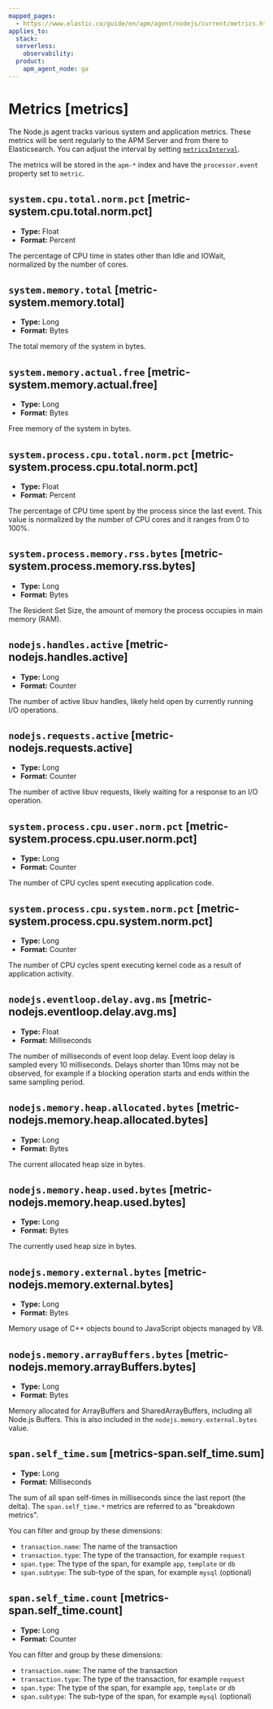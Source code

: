 ```yaml
---
mapped_pages:
  - https://www.elastic.co/guide/en/apm/agent/nodejs/current/metrics.html
applies_to:
  stack:
  serverless:
    observability:
  product:
    apm_agent_node: ga
---
```


# Metrics [metrics]

The Node.js agent tracks various system and application metrics. These metrics will be sent regularly to the APM Server and from there to Elasticsearch. You can adjust the interval by setting [`metricsInterval`](/reference/configuration.md#metrics-interval).

The metrics will be stored in the `apm-*` index and have the `processor.event` property set to `metric`.


## `system.cpu.total.norm.pct` [metric-system.cpu.total.norm.pct]

* **Type:** Float
* **Format:** Percent

The percentage of CPU time in states other than Idle and IOWait, normalized by the number of cores.


## `system.memory.total` [metric-system.memory.total]

* **Type:** Long
* **Format:** Bytes

The total memory of the system in bytes.


## `system.memory.actual.free` [metric-system.memory.actual.free]

* **Type:** Long
* **Format:** Bytes

Free memory of the system in bytes.


## `system.process.cpu.total.norm.pct` [metric-system.process.cpu.total.norm.pct]

* **Type:** Float
* **Format:** Percent

The percentage of CPU time spent by the process since the last event. This value is normalized by the number of CPU cores and it ranges from 0 to 100%.


## `system.process.memory.rss.bytes` [metric-system.process.memory.rss.bytes]

* **Type:** Long
* **Format:** Bytes

The Resident Set Size, the amount of memory the process occupies in main memory (RAM).


## `nodejs.handles.active` [metric-nodejs.handles.active]

* **Type:** Long
* **Format:** Counter

The number of active libuv handles, likely held open by currently running I/O operations.


## `nodejs.requests.active` [metric-nodejs.requests.active]

* **Type:** Long
* **Format:** Counter

The number of active libuv requests, likely waiting for a response to an I/O operation.


## `system.process.cpu.user.norm.pct` [metric-system.process.cpu.user.norm.pct]

* **Type:** Long
* **Format:** Counter

The number of CPU cycles spent executing application code.


## `system.process.cpu.system.norm.pct` [metric-system.process.cpu.system.norm.pct]

* **Type:** Long
* **Format:** Counter

The number of CPU cycles spent executing kernel code as a result of application activity.


## `nodejs.eventloop.delay.avg.ms` [metric-nodejs.eventloop.delay.avg.ms]

* **Type:** Float
* **Format:** Milliseconds

The number of milliseconds of event loop delay. Event loop delay is sampled every 10 milliseconds. Delays shorter than 10ms may not be observed, for example if a blocking operation starts and ends within the same sampling period.


## `nodejs.memory.heap.allocated.bytes` [metric-nodejs.memory.heap.allocated.bytes]

* **Type:** Long
* **Format:** Bytes

The current allocated heap size in bytes.


## `nodejs.memory.heap.used.bytes` [metric-nodejs.memory.heap.used.bytes]

* **Type:** Long
* **Format:** Bytes

The currently used heap size in bytes.


## `nodejs.memory.external.bytes` [metric-nodejs.memory.external.bytes]

* **Type:** Long
* **Format:** Bytes

Memory usage of C++ objects bound to JavaScript objects managed by V8.


## `nodejs.memory.arrayBuffers.bytes` [metric-nodejs.memory.arrayBuffers.bytes]

* **Type:** Long
* **Format:** Bytes

Memory allocated for ArrayBuffers and SharedArrayBuffers, including all Node.js Buffers. This is also included in the `nodejs.memory.external.bytes` value.


## `span.self_time.sum` [metrics-span.self_time.sum]

* **Type:** Long
* **Format:** Milliseconds

The sum of all span self-times in milliseconds since the last report (the delta). The `span.self_time.*` metrics are referred to as "breakdown metrics".

You can filter and group by these dimensions:

* `transaction.name`: The name of the transaction
* `transaction.type`: The type of the transaction, for example `request`
* `span.type`: The type of the span, for example `app`, `template` or `db`
* `span.subtype`: The sub-type of the span, for example `mysql` (optional)


## `span.self_time.count` [metrics-span.self_time.count]

* **Type:** Long
* **Format:** Counter

You can filter and group by these dimensions:

* `transaction.name`: The name of the transaction
* `transaction.type`: The type of the transaction, for example `request`
* `span.type`: The type of the span, for example `app`, `template` or `db`
* `span.subtype`: The sub-type of the span, for example `mysql` (optional)

